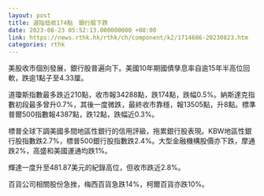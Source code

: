 ```yaml
---
layout: post
title: 道指低收174點　銀行股下跌
date: 2023-08-23 05:52:13.000000000 +08:00
link: https://news.rthk.hk/rthk/ch/component/k2/1714686-20230823.htm
categories: rthk
---
```


美股收市個別發展，銀行股普遍向下。美國10年期國債孳息率自逾15年半高位回軟，跌逾1點子至4.33厘。

道瓊斯指數最多跌近210點，收市報34288點，跌174點，跌幅0.5%。納斯達克指數初段最多曾升0.7%，其後一度微跌，最終收市靠穩，報13505點，升8點。標準普爾500指數報4387點，跌12點，跌幅近0.3%。

標普全球下調美國多間地區性銀行的信用評級，拖累銀行股表現。KBW地區性銀行股指數跌2.7%，標普500銀行股指數跌2.4%。大型金融機構股價亦下跌，摩通跌2%，高盛和美國運通均跌1%。

輝達一度升至481.87美元的紀錄高位，但收市跌近2.8%。

百貨公司相關股份急挫，梅西百貨急跌14%，柯爾百貨亦跌10%。
